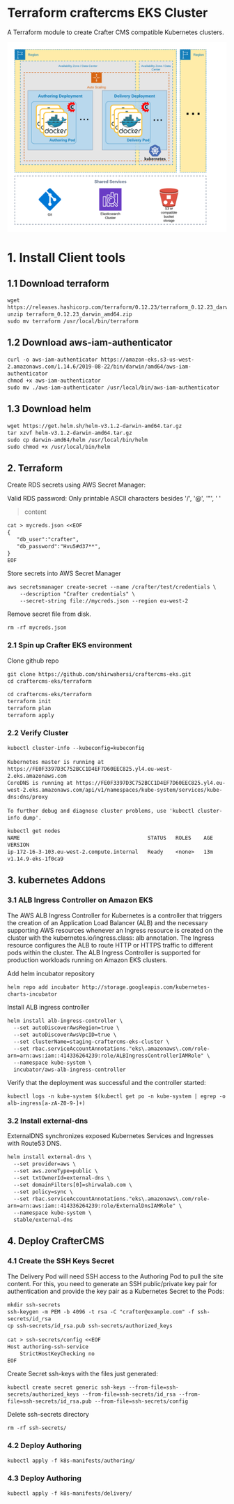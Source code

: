 # Terraform craftercms EKS Cluster

A Terraform module to create Crafter CMS compatible Kubernetes clusters.

![Image of Yaktocat](docs/images/serverless-deployment-architecture.png)

# 1. Install Client tools

## 1.1 Download terraform 

```
wget https://releases.hashicorp.com/terraform/0.12.23/terraform_0.12.23_darwin_amd64.zip
unzip terraform_0.12.23_darwin_amd64.zip
sudo mv terraform /usr/local/bin/terraform
```

## 1.2 Download aws-iam-authenticator

```
curl -o aws-iam-authenticator https://amazon-eks.s3-us-west-2.amazonaws.com/1.14.6/2019-08-22/bin/darwin/amd64/aws-iam-authenticator
chmod +x aws-iam-authenticator
sudo mv ./aws-iam-authenticator /usr/local/bin/aws-iam-authenticator
```

## 1.3 Download helm

```
wget https://get.helm.sh/helm-v3.1.2-darwin-amd64.tar.gz
tar xzvf helm-v3.1.2-darwin-amd64.tar.gz
sudo cp darwin-amd64/helm /usr/local/bin/helm
sudo chmod +x /usr/local/bin/helm
```

## 2. Terraform

Create RDS secrets using AWS Secret Manager:

Valid RDS password: Only printable ASCII characters besides '/', '@', '"', ' '

> content
```
cat > mycreds.json <<EOF
{
   "db_user":"crafter",
   "db_password":"Hvu5#d37**",
}
EOF
```

Store secrets into AWS Secret Manager

```
aws secretsmanager create-secret --name /crafter/test/credentials \
    --description "Crafter credentials" \
    --secret-string file://mycreds.json --region eu-west-2
```

Remove secret file from disk.
```
rm -rf mycreds.json
```

### 2.1 Spin up Crafter EKS environment

Clone github repo

```
git clone https://github.com/shirwahersi/craftercms-eks.git
cd craftercms-eks/terraform
```

```
cd craftercms-eks/terraform
terraform init
terraform plan
terraform apply
```

###  2.2 Verify Cluster

```
kubectl cluster-info --kubeconfig=kubeconfig

Kubernetes master is running at https://FE0F3397D3C752BCC1D4EF7D60EEC825.yl4.eu-west-2.eks.amazonaws.com
CoreDNS is running at https://FE0F3397D3C752BCC1D4EF7D60EEC825.yl4.eu-west-2.eks.amazonaws.com/api/v1/namespaces/kube-system/services/kube-dns:dns/proxy

To further debug and diagnose cluster problems, use 'kubectl cluster-info dump'.
```

```
kubectl get nodes
NAME                                         STATUS   ROLES    AGE   VERSION
ip-172-16-3-103.eu-west-2.compute.internal   Ready    <none>   13m   v1.14.9-eks-1f0ca9
```

## 3. kubernetes Addons 

### 3.1  ALB Ingress Controller on Amazon EKS

The AWS ALB Ingress Controller for Kubernetes is a controller that triggers the creation of an Application Load Balancer (ALB) and the necessary supporting AWS resources whenever an Ingress resource is created on the cluster with the kubernetes.io/ingress.class: alb annotation. The Ingress resource configures the ALB to route HTTP or HTTPS traffic to different pods within the cluster. The ALB Ingress Controller is supported for production workloads running on Amazon EKS clusters.

Add helm incubator repository
```
helm repo add incubator http://storage.googleapis.com/kubernetes-charts-incubator
```

Install ALB ingress controller
```
helm install alb-ingress-controller \
  --set autoDiscoverAwsRegion=true \
  --set autoDiscoverAwsVpcID=true \
  --set clusterName=staging-craftercms-eks-cluster \
  --set rbac.serviceAccountAnnotations."eks\.amazonaws\.com/role-arn=arn:aws:iam::414336264239:role/ALBIngressControllerIAMRole" \
  --namespace kube-system \
  incubator/aws-alb-ingress-controller
```

Verify that the deployment was successful and the controller started:


```
kubectl logs -n kube-system $(kubectl get po -n kube-system | egrep -o alb-ingress[a-zA-Z0-9-]+)
```

### 3.2 Install external-dns

ExternalDNS synchronizes exposed Kubernetes Services and Ingresses with Route53 DNS.


```
helm install external-dns \
  --set provider=aws \
  --set aws.zoneType=public \
  --set txtOwnerId=external-dns \
  --set domainFilters[0]=shirwalab.com \
  --set policy=sync \
  --set rbac.serviceAccountAnnotations."eks\.amazonaws\.com/role-arn=arn:aws:iam::414336264239:role/ExternalDnsIAMRole" \
  --namespace kube-system \
  stable/external-dns
```

## 4. Deploy CrafterCMS

### 4.1 Create the SSH Keys Secret

The Delivery Pod will need SSH access to the Authoring Pod to pull the site content. For this, you need to generate an SSH public/private key pair for authentication and provide the key pair as a Kubernetes Secret to the Pods:

```
mkdir ssh-secrets
ssh-keygen -m PEM -b 4096 -t rsa -C "crafter@example.com" -f ssh-secrets/id_rsa
cp ssh-secrets/id_rsa.pub ssh-secrets/authorized_keys

cat > ssh-secrets/config <<EOF
Host authoring-ssh-service
    StrictHostKeyChecking no
EOF
```

Create Secret ssh-keys with the files just generated:

```
kubectl create secret generic ssh-keys --from-file=ssh-secrets/authorized_keys --from-file=ssh-secrets/id_rsa --from-file=ssh-secrets/id_rsa.pub --from-file=ssh-secrets/config
```

Delete ssh-secrets directory

```
rm -rf ssh-secrets/
```

### 4.2 Deploy Authoring 

```
kubectl apply -f k8s-manifests/authoring/
```

### 4.3 Deploy Authoring 

```
kubectl apply -f k8s-manifests/delivery/
```
